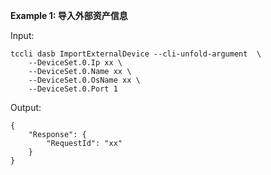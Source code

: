 **Example 1: 导入外部资产信息**



Input: 

```
tccli dasb ImportExternalDevice --cli-unfold-argument  \
    --DeviceSet.0.Ip xx \
    --DeviceSet.0.Name xx \
    --DeviceSet.0.OsName xx \
    --DeviceSet.0.Port 1
```

Output: 
```
{
    "Response": {
        "RequestId": "xx"
    }
}
```

